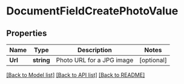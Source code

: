 # DocumentFieldCreatePhotoValue

## Properties
Name | Type | Description | Notes
------------ | ------------- | ------------- | -------------
**Url** | **string** | Photo URL for a JPG image | [optional] 

[[Back to Model list]](../README.md#documentation-for-models) [[Back to API list]](../README.md#documentation-for-api-endpoints) [[Back to README]](../README.md)



